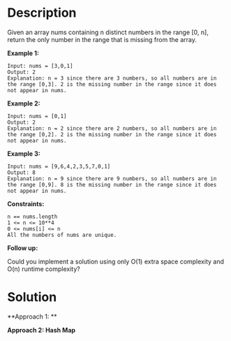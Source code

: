 # Description
Given an array nums containing n distinct numbers in the range [0, n], return the only number in the range that is missing from the array.

**Example 1:**
```
Input: nums = [3,0,1]
Output: 2
Explanation: n = 3 since there are 3 numbers, so all numbers are in the range [0,3]. 2 is the missing number in the range since it does not appear in nums.
```
**Example 2:**
```
Input: nums = [0,1]
Output: 2
Explanation: n = 2 since there are 2 numbers, so all numbers are in the range [0,2]. 2 is the missing number in the range since it does not appear in nums.
```
**Example 3:**
```
Input: nums = [9,6,4,2,3,5,7,0,1]
Output: 8
Explanation: n = 9 since there are 9 numbers, so all numbers are in the range [0,9]. 8 is the missing number in the range since it does not appear in nums.
```
**Constraints:**
```
n == nums.length
1 <= n <= 10**4
0 <= nums[i] <= n
All the numbers of nums are unique.
```
**Follow up:**

Could you implement a solution using only O(1) extra space complexity and O(n) runtime complexity?
# Solution
**Approach 1: **

**Approach 2: Hash Map**
